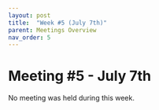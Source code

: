 ```yaml
---
layout: post
title:  "Week #5 (July 7th)"
parent: Meetings Overview
nav_order: 5
---
```


# Meeting #5 - July 7th

No meeting was held during this week.